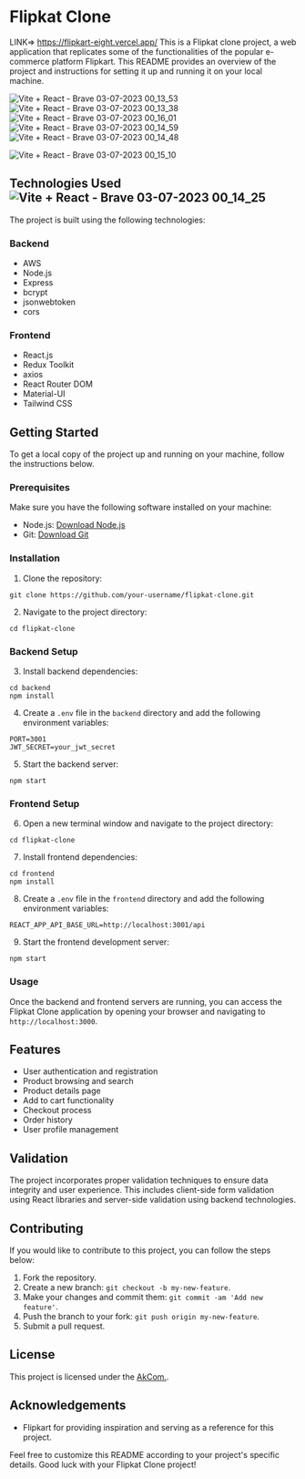 # Flipkat Clone
LINK=>  https://flipkart-eight.vercel.app/
This is a Flipkat clone project, a web application that replicates some of the functionalities of the popular e-commerce platform Flipkart. This README provides an overview of the project and instructions for setting it up and running it on your local machine.




![Vite + React - Brave 03-07-2023 00_13_53](https://github.com/Aman0246/Flipkart/assets/130737436/1a2e7a84-3bf9-444c-b916-a3be6c7c2f76)
![Vite + React - Brave 03-07-2023 00_13_38](https://github.com/Aman0246/Flipkart/assets/130737436/73f6da47-006d-4443-856c-47f04a40d267)
![Vite + React - Brave 03-07-2023 00_16_01](https://github.com/Aman0246/Flipkart/assets/130737436/7467ab05-9a10-4f70-906d-6a2e1fcc4b73)
![Vite + React - Brave 03-07-2023 00_14_59](https://github.com/Aman0246/Flipkart/assets/130737436/17731cd0-a54f-4a9f-b260-44e10e012835)
![Vite + React - Brave 03-07-2023 00_14_48](https://github.com/Aman0246/Flipkart/assets/130737436/03c1d663-352d-430f-b5f8-2b185cbfe4b9)

![Vite + React - Brave 03-07-2023 00_15_10](https://github.com/Aman0246/Flipkart/assets/130737436/311440d9-6ecf-449d-871d-b7d60e7c6375)



## Technologies Used![Vite + React - Brave 03-07-2023 00_14_25](https://github.com/Aman0246/Flipkart/assets/130737436/3fab7c35-798a-456b-85a2-31a75fd6c49e)


The project is built using the following technologies:

### Backend
- AWS
- Node.js
- Express
- bcrypt
- jsonwebtoken
- cors

### Frontend
- React.js
- Redux Toolkit
- axios
- React Router DOM
- Material-UI
- Tailwind CSS

## Getting Started

To get a local copy of the project up and running on your machine, follow the instructions below.

### Prerequisites

Make sure you have the following software installed on your machine:

- Node.js: [Download Node.js](https://nodejs.org/en/download/)
- Git: [Download Git](https://git-scm.com/downloads)

### Installation

1. Clone the repository:

```
git clone https://github.com/your-username/flipkat-clone.git
```

2. Navigate to the project directory:

```
cd flipkat-clone
```

### Backend Setup

3. Install backend dependencies:

```
cd backend
npm install
```

4. Create a `.env` file in the `backend` directory and add the following environment variables:

```
PORT=3001
JWT_SECRET=your_jwt_secret
```

5. Start the backend server:

```
npm start
```

### Frontend Setup

6. Open a new terminal window and navigate to the project directory:

```
cd flipkat-clone
```

7. Install frontend dependencies:

```
cd frontend
npm install
```

8. Create a `.env` file in the `frontend` directory and add the following environment variables:

```
REACT_APP_API_BASE_URL=http://localhost:3001/api
```

9. Start the frontend development server:

```
npm start
```

### Usage

Once the backend and frontend servers are running, you can access the Flipkat Clone application by opening your browser and navigating to `http://localhost:3000`.

## Features

- User authentication and registration
- Product browsing and search
- Product details page
- Add to cart functionality
- Checkout process
- Order history
- User profile management

## Validation

The project incorporates proper validation techniques to ensure data integrity and user experience. This includes client-side form validation using React libraries and server-side validation using backend technologies.

## Contributing

If you would like to contribute to this project, you can follow the steps below:

1. Fork the repository.
2. Create a new branch: `git checkout -b my-new-feature`.
3. Make your changes and commit them: `git commit -am 'Add new feature'`.
4. Push the branch to your fork: `git push origin my-new-feature`.
5. Submit a pull request.

## License

This project is licensed under the [AkCom.](LICENSE).

## Acknowledgements

- Flipkart for providing inspiration and serving as a reference for this project.

Feel free to customize this README according to your project's specific details. Good luck with your Flipkat Clone project!
